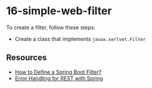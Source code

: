 # 16-simple-web-filter
To create a filter, follow these steps:

- Create a class that implements `javax.serlvet.Filter`

## Resources
- [How to Define a Spring Boot Filter?](https://www.baeldung.com/spring-boot-add-filter)
- [Error Handling for REST with Spring](https://www.baeldung.com/exception-handling-for-rest-with-spring)